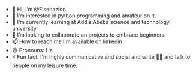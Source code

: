 - 👋 Hi, I’m @Fisehazion
- 👀 I’m interested in python programming and amateur on it.
- 🌱 I’m currently learning at Addis Abeba science and technology university.
- 💞️ I’m looking to collaborate on projects to embrace beginners.
- 📫 How to reach me I'm available on linkedin 
- 😄 Pronouns: He
- ⚡ Fun fact: I'm highly communicative and social and write ✍🏻 and talk to people on my leisure time.

<!---
Fisehazion/Fisehazion is a ✨ special ✨ repository because its `README.md` (this file) appears on your GitHub profile.
You can click the Preview link to take a look at your changes.
--->
